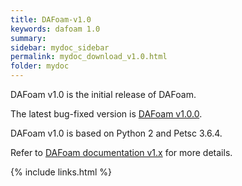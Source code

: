 ```yaml
---
title: DAFoam-v1.0
keywords: dafoam 1.0
summary: 
sidebar: mydoc_sidebar
permalink: mydoc_download_v1.0.html
folder: mydoc
---
```


DAFoam v1.0 is the initial release of DAFoam. 

The latest bug-fixed version is [DAFoam v1.0.0](https://github.com/mdolab/dafoam/archive/v1.0.0.tar.gz).

DAFoam v1.0 is based on Python 2 and Petsc 3.6.4.

Refer to [DAFoam documentation v1.x](https://dafoam.rtfd.io) for more details.

{% include links.html %}
